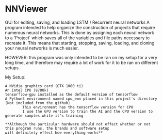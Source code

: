 # NNViewer
GUI for editing, saving, and loading LSTM / Recurrent neural networks
A program intended to help organize the construction of projects that require numerous neural networks. This is done by assigning each neural network to a 'Project' which saves all of the variables and file paths necessary to recreate it. This means that starting, stopping, saving, loading, and cloning your neural networks is much easier.

HOWEVER: this program was only intended to be ran on my setup for a very long time, and therefore may require a lot of work for it
to be ran on different setups.

My Setup:

    A NVidia graphics card (GTX 1080 ti)
    An Intel CPU (8700k)
    tensorflow-gpu installed as the default version of tensorflow
    A Python3 environment named cpu_env placed in this project's directory (Not included from the github)
            This environment has the tensorflow version for CPU
            I use the GPU version to train the AI and the CPU version to generate samples while it's training

    **Although the particular hardware should not effect whether or not this program runs, the brands and software setup
    will definitely effect how everything works**
